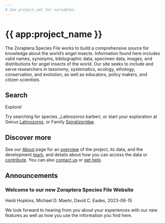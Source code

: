 ```yaml
---
# See project.yml for variables.
---
```


# {{ app:project_name }}
The Zoraptera Species File works to build a comprehensive source for knowledge about the world’s angel insects. Information found here includes valid names, synonyms, bibliographic data, specimen data, images, and distributions for angel insects of the world. Our site seeks to include and serve researchers in taxonomy, systematics, ecology, ethology, conservation, and evolution, as well as educators, policy makers, and citizen scientists.

## Search

<autocomplete-otu class="w-80 place-content-center" placeholder="Search by taxon name"/>

Explore!

Try searching for species _Latinozoros barberi, or start your exploration at Genus [Latinozoros]({{app:project_url}}/otu/924522/overview),  or Family [Spiralizoridae]({{app:project_url}}/otu/924520/overview).

## Discover more
See our [About](about) page for an [overview](about#overview) of the project, its data, and the development [team](about#team), and details about how you can access the data or [contribute](about#contribute-or-get-help). You can also [contact us](about#contribute-or-get-help) or [get help](about#contribute-or-get-help). 

## Announcements
### Welcome to our new Zoraptera Species File Website
Heidi Hopkins, Michael D. Maehr, David C. Eades, 2023-08-15
<p>We look forward to hearing from you about your experiences with our new features as well as how you use the information you find here.</p>

